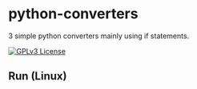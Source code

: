 # python-converters
3 simple python converters mainly using if statements.

[![GPLv3 License](https://img.shields.io/badge/License-GPL%20v3-yellow.svg)](https://opensource.org/licenses/)

## Run (Linux)

